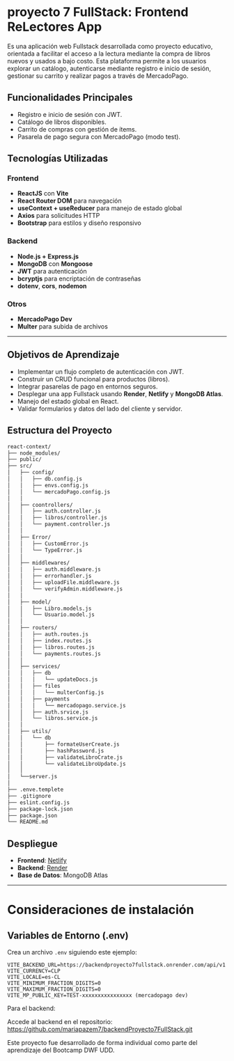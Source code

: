 # proyecto 7 FullStack: Frontend ReLectores App

Es una aplicación web Fullstack desarrollada como proyecto educativo, orientada a facilitar el acceso a la lectura mediante la compra de libros nuevos y usados a bajo costo. Esta plataforma permite a los usuarios explorar un catálogo, autenticarse mediante registro e inicio de sesión, gestionar su carrito y realizar pagos a través de MercadoPago.

## Funcionalidades Principales

-  Registro e inicio de sesión con JWT.
-  Catálogo de libros disponibles.
-  Carrito de compras con gestión de ítems.
-  Pasarela de pago segura con MercadoPago (modo test).

## Tecnologías Utilizadas

### Frontend
- **ReactJS** con **Vite**
- **React Router DOM** para navegación
- **useContext + useReducer** para manejo de estado global
- **Axios** para solicitudes HTTP
- **Bootstrap** para estilos y diseño responsivo

### Backend
- **Node.js + Express.js**
- **MongoDB** con **Mongoose**
- **JWT** para autenticación
- **bcryptjs** para encriptación de contraseñas
- **dotenv**, **cors**, **nodemon**

### Otros
- **MercadoPago Dev** 
- **Multer** para subida de archivos

---

## Objetivos de Aprendizaje

- Implementar un flujo completo de autenticación con JWT.
- Construir un CRUD funcional para productos (libros).
- Integrar pasarelas de pago en entornos seguros.
- Desplegar una app Fullstack usando **Render**, **Netlify** y **MongoDB Atlas**.
- Manejo del estado global en React.
- Validar formularios y datos del lado del cliente y servidor.
  
## Estructura del Proyecto

```bash
react-context/
├── node_modules/
├── public/
├── src/
│   ├── config/
│   │   ├── db.config.js
│   │   ├── envs.config.js
│   │   └── mercadoPago.config.js
│   │   
│   ├── coontrollers/
│   │   ├── auth.controller.js
│   │   ├── libros/controller.js
│   │   └── payment.controller.js
│   │   
│   ├── Error/
│   │   ├── CustomError.js
│   │   └── TypeError.js    
│   │   
│   ├── middlewares/ 
│   │   ├── auth.middleware.js
│   │   ├── errorhandler.js
│   │   ├── uploadFile.middleware.js
│   │   └── verifyAdmin.middleware.js
│   │
│   ├── model/
│   │   ├── Libro.models.js
│   │   └── Usuario.model.js
│   │
│   ├── routers/ 
│   │   ├── auth.routes.js
│   │   ├── index.routes.js
│   │   ├── libros.routes.js
│   │   └── payments.routes.js
│   │      
│   ├── services/
│   │   ├── db
│   │   │   └── updateDocs.js
│   │   ├── files
│   │   │   └── multerConfig.js
│   │   ├── payments
│   │   │   └── mercadopago.service.js
│   │   ├── auth.srvice.js
│   │   └── libros.service.js
│   │ 
│   ├── utils/
│   │   └── db
│   │       ├── formateUserCreate.js
│   │       ├── hashPassword.js
│   │       ├── validateLibroCrate.js
│   │       └── validateLibroUpdate.js
│   │        
│   └──server.js
│  
├── .enve.templete
├── .gitignore
├── eslint.config.js
├── package-lock.json
├── package.json
└── README.md


```

##  Despliegue

- **Frontend**: [Netlify](https://relectores.netlify.app)
- **Backend**: [Render](https://backendproyecto7fullstack.onrender.com)
- **Base de Datos**: MongoDB Atlas

---

# Consideraciones de instalación

## Variables de Entorno (.env)

Crea un archivo `.env` siguiendo este ejemplo:

```env
VITE_BACKEND_URL=https://backendproyecto7fullstack.onrender.com/api/v1
VITE_CURRENCY=CLP
VITE_LOCALE=es-CL
VITE_MINIMUM_FRACTION_DIGITS=0
VITE_MAXIMUM_FRACTION_DIGITS=0
VITE_MP_PUBLIC_KEY=TEST-xxxxxxxxxxxxxxxx (mercadopago dev)
```
Para el backend:

Accede al backend en el repositorio: https://github.com/mariapazem7/backendProyecto7FullStack.git

Este proyecto fue desarrollado de forma individual como parte del aprendizaje del Bootcamp DWF UDD.
